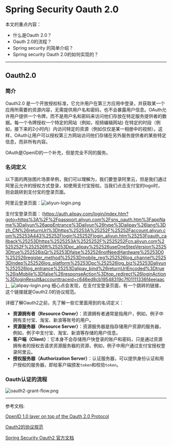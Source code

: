 # Spring Security Oauth 2.0

本文的重点内容：

* 什么是Oauth 2.0？
* Oauth 2.0的流程？
* Spring security 的简单介绍？
* Spring security Oauth 2.0的如何实现的？

<hr>

## Oauth2.0

### 简介

Oauth2.0
是一个开放授权标准，它允许用户在第三方应用中登录，并获取某一个应用所需要的资源内容，无需提供用户名和密码，也不会暴露用户信息。OAuth允许用户提供一个令牌，而不是用户名和密码来访问他们存放在特定服务提供者的数据。每一个令牌授权一个特定的网站（例如，视频编辑网站)
在特定的时段（例如，接下来的2小时内）内访问特定的资源（例如仅仅是某一相册中的视频）。这样，OAuth让用户可以授权第三方网站访问他们存储在另外服务提供者的某些特定信息，而非所有内容。

OAuth是OpenID的一个补充，但是完全不同的服务。

### 名词定义

以下面的两张图片场景举例，我们可以理解为，我们要登录阿里云，但是我们通过阿里云允许的授权方式登录，如使用支付宝授权。当我们点击支付宝的logo时，则会跳转到支付宝的登录页面。

阿里云登录页面：![aliyun-login.png](security/asset/aliyun-login.png)

支付宝登录页面：（https://auth.alipay.com/login/index.htm?goto=https%3A%2F%2Fpassport.aliyun.com%2Fsns_oauth.htm%3FappName%3Daliyun%26appEntrance%3Daliyun%26type%3Dalipay%26lang%3Dzh_CN%26returnUrl%3Dhttps%25253A%25252F%25252Faccount.aliyun.com%25253A443%25252Flogin%25252Flogin_aliyun.htm%25253Foauth_callback%25253Dhttps%2525253A%2525252F%2525252Fcn.aliyun.com%2525252F%252526ft%25253Dpc_alipay%252526useOneStepVersion%25253Dtrue%252526isQr%25253Dfalse%252526notNeedHardware%25253D0%252526register_method%25253Dmobile_reg%252526log_channel%25253Dindep%252526log_platform%25253Dpc%252526log_biz%25253Daliyun%252526log_entrance%25253Dalipay_bind%26returnUrlEncoded%3Dtrue%26isMobile%3Dfalse%26responseAction%3Dtop_redirect%26loginAction%3DloginResult&accounttraceid=c646ed8cb19548319c7f01111336f4eejaac）
![alipay-login.png](security/asset/alipay-login.png)
细心点会发现，在支付宝登录页面，有一个跳转的链接，这个链接就是Oauth2.0的协议规范。

详细了解Oauth2之前，先了解一些它里面用到的名词定义：

* **资源拥有者（Resource Owner）**：资源拥有者通常是指用户，例如，例子中拥有支付宝、淘宝、新浪等账号的用户。
* **资源服务器（Resource Server）**：资源服务器是指存储用户资源的服务器，例如，例子中支付宝、淘宝、新浪等存储的用户信息。
* **客户端（Client）**：它本身不会存储用户快登录的账户和密码，只是通过资源拥有者的授权去请求资源服务器的资源，例如，例子中用户通过支付宝授权登录阿里云。
* **授权服务器（Authorization Server）**：认证服务器，可以提供身份认证和用户授权的服务器，即给客户端颁发`token`和校验`token`。

### Oauth认证的流程

![oauth2-grant-flow.png](security/asset/oauth2-grant-flow.png)

<hr>
参考文档:

[OpenID 1.0 layer on top of the Oauth 2.0 Protocol](https://openid.net/specs/openid-connect-core-1_0.html)

[Oauth2的协议规范](https://datatracker.ietf.org/doc/html/rfc6749#autoid-29)

[Spring Security Oauth2 官方文档](https://docs.spring.io/spring-security/reference/servlet/oauth2/index.html)